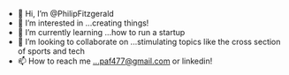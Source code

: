 - 👋 Hi, I’m @PhilipFitzgerald
- 👀 I’m interested in ...creating things!
- 🌱 I’m currently learning ...how to run a startup
- 💞️ I’m looking to collaborate on ...stimulating topics like the cross section of sports and tech
- 📫 How to reach me ...paf477@gmail.com or linkedin!

<!---
PhilipFitzgerald/PhilipFitzgerald is a ✨ special ✨ repository because its `README.md` (this file) appears on your GitHub profile.
You can click the Preview link to take a look at your changes.
--->
